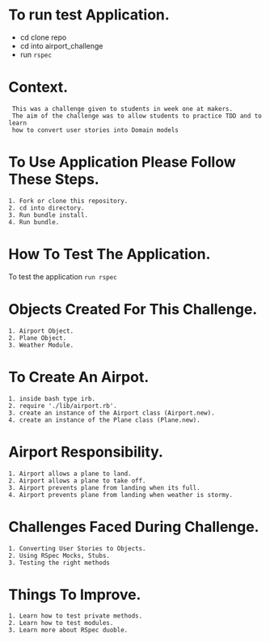 # To run test Application.
- cd clone repo
- cd into airport_challenge
- run ``rspec``

# Context.
```
 This was a challenge given to students in week one at makers. 
 The aim of the challenge was to allow students to practice TDD and to learn 
 how to convert user stories into Domain models
```
# To Use Application Please Follow These Steps.
```
1. Fork or clone this repository.
2. cd into directory.
3. Run bundle install.
4. Run bundle.
```

# How To Test The Application.
To test the application `run rspec `

# Objects Created For This Challenge.
```
1. Airport Object.
2. Plane Object.
3. Weather Module.
```
# To Create An Airpot.
```
1. inside bash type irb.
2. require './lib/airport.rb'.
3. create an instance of the Airport class (Airport.new).
4. create an instance of the Plane class (Plane.new).
```
# Airport Responsibility.
```
1. Airport allows a plane to land.
2. Airport allows a plane to take off.
3. Airport prevents plane from landing when its full.
4. Airport prevents plane from landing when weather is stormy.
```
# Challenges Faced During Challenge.
```
1. Converting User Stories to Objects.
2. Using RSpec Mocks, Stubs.
3. Testing the right methods
```
# Things To Improve.
```
1. Learn how to test private methods.
2. Learn how to test modules.
3. Learn more about RSpec duoble.
```




